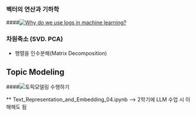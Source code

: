 
### 벡터의 연산과 기하학
####[![Why do we use logs in machine learning?]([https://img.youtube.com/vi/fNk_zzaMoSs/0.jpg)](https://www.youtube.com/watch?v=fNk_zzaMoSs](https://www.youtube.com/watch?v=fNk_zzaMoSs&list=PLZHQObOWTQDPD3MizzM2xVFitgF8hE_ab))

### 차원축소 (SVD. PCA)
- 행렬을 인수분해(Matrix Decomposition)

## Topic Modeling
####![토픽모델링 수행하기](https://aiml.com/wp-content/uploads/2023/09/latent-Dirichlet-allocation-annotated-1.png)

** Text_Representation_and_Embedding_04.ipynb --> 2학기에 LLM 수업 시 이해해도 됨

